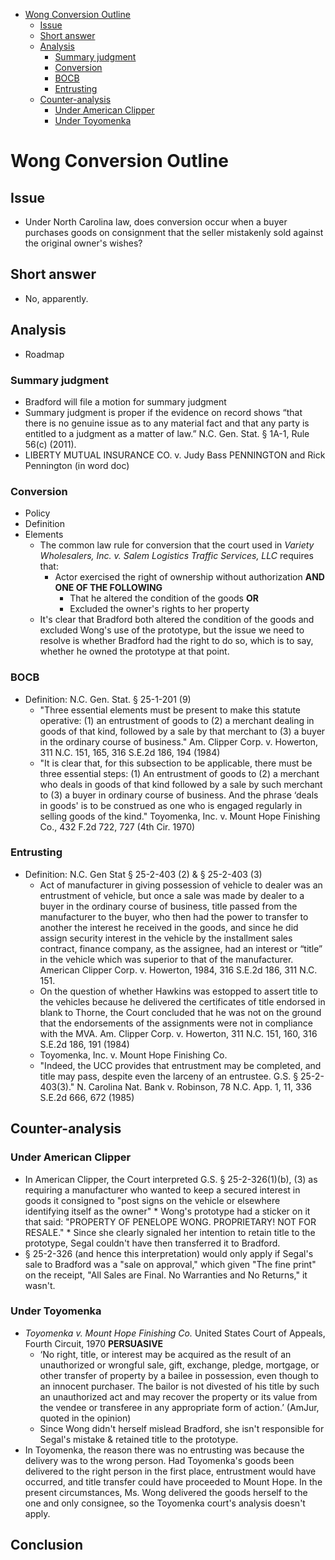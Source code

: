 - [Wong Conversion Outline](#wong-conversion-outline)
	- [Issue](#issue)
	- [Short answer](#short-answer)
	- [Analysis](#analysis)
		- [Summary judgment](#summary-judgment)
		- [Conversion](#conversion)
		- [BOCB](#bocb)
		- [Entrusting](#entrusting)
	- [Counter-analysis](#counter-analysis)
		- [Under American Clipper](#under-american-clipper)
		- [Under Toyomenka](#under-toyomenka)

# Wong Conversion Outline
## Issue
* Under North Carolina law, does conversion occur when a buyer purchases goods on consignment that the seller mistakenly sold against the original owner's wishes?

## Short answer
* No, apparently. 

## Analysis
* Roadmap

### Summary judgment
* Bradford will file a motion for summary judgment
* Summary judgment is proper if the evidence on record shows “that there is no genuine issue as to any material fact and that any party is entitled to a judgment as a matter of law.”  N.C. Gen. Stat. § 1A-1, Rule 56(c) (2011).
* LIBERTY MUTUAL INSURANCE CO. v. Judy Bass PENNINGTON and Rick Pennington (in word doc)

### Conversion
* Policy
* Definition
* Elements
	* The common law rule for conversion that the court used in *Variety Wholesalers, Inc. v. Salem Logistics Traffic Services, LLC* requires that:
		* Actor exercised the right of ownership without authorization **AND ONE OF THE FOLLOWING**
			* That he altered the condition of the goods **OR**
			* Excluded the owner's rights to her property
	* It's clear that Bradford both altered the condition of the goods and excluded Wong's use of the prototype, but the issue we need to resolve is whether Bradford had the right to do so, which is to say, whether he owned the prototype at that point.

### BOCB
* Definition: N.C. Gen. Stat. § 25-1-201 (9)
	* "Three essential elements must be present to make this statute operative: (1) an entrustment of goods to (2) a merchant dealing in goods of that kind, followed by a sale by that merchant to (3) a buyer in the ordinary course of business." Am. Clipper Corp. v. Howerton, 311 N.C. 151, 165, 316 S.E.2d 186, 194 (1984)
	* "It is clear that, for this subsection to be applicable, there must be three essential steps: (1) An entrustment of goods to (2) a merchant who deals in goods of that kind followed by a sale by such merchant to (3) a buyer in ordinary course of business. And the phrase ‘deals in goods' is to be construed as one who is engaged regularly in selling goods of the kind." Toyomenka, Inc. v. Mount Hope Finishing Co., 432 F.2d 722, 727 (4th Cir. 1970)

### Entrusting
* Definition: N.C. Gen Stat § 25-2-403 (2) & § 25-2-403 (3)
	* Act of manufacturer in giving possession of vehicle to dealer was an entrustment of vehicle, but once a sale was made by dealer to a buyer in the ordinary course of business, title passed from the manufacturer to the buyer, who then had the power to transfer to another the interest he received in the goods, and since he did assign security interest in the vehicle by the installment sales contract, finance company, as the assignee, had an interest or “title” in the vehicle which was superior to that of the manufacturer. American Clipper Corp. v. Howerton, 1984, 316 S.E.2d 186, 311 N.C. 151.
	* On the question of whether Hawkins was estopped to assert title to the vehicles because he delivered the certificates of title endorsed in blank to Thorne, the Court concluded that he was not on the ground that the endorsements of the assignments were not in compliance with the MVA. Am. Clipper Corp. v. Howerton, 311 N.C. 151, 160, 316 S.E.2d 186, 191 (1984)
	* Toyomenka, Inc. v. Mount Hope Finishing Co.
	* "Indeed, the UCC provides that entrustment may be completed, and title may pass, despite even the larceny of an entrustee. G.S. § 25-2-403(3)." N. Carolina Nat. Bank v. Robinson, 78 N.C. App. 1, 11, 336 S.E.2d 666, 672 (1985)

## Counter-analysis
### Under American Clipper
* In American Clipper, the Court interpreted  G.S. § 25-2-326(1)(b), (3) as requiring a manufacturer who wanted to keep a secured interest in goods it consigned to "post signs on the vehicle or elsewhere identifying itself as the owner"
		* Wong's prototype had a sticker on it that said: "PROPERTY OF PENELOPE WONG.  PROPRIETARY!  NOT FOR RESALE."
		* Since she clearly signaled her intention to retain title to the prototype, Segal couldn't have then transferred it to Bradford.
* § 25-2-326 (and hence this interpretation) would only apply if Segal's sale to Bradford was a "sale on approval," which given "The fine print" on the receipt, "All Sales are Final. No Warranties and No Returns," it wasn't.

### Under Toyomenka
* *Toyomenka v. Mount Hope Finishing Co.* United States Court of Appeals, Fourth Circuit, 1970 **PERSUASIVE**
	* ‘No right, title, or interest may be acquired as the result of an unauthorized or wrongful sale, gift, exchange, pledge, mortgage, or other transfer of property by a bailee in possession, even though to an innocent purchaser. The bailor is not divested of his title by such an unauthorized act and may recover the property or its value from the vendee or transferee in any appropriate form of action.’ (AmJur, quoted in the opinion)
	* Since Wong didn't herself mislead Bradford, she isn't responsible for Segal's mistake & retained title to the prototype.
* In Toyomenka, the reason there was no entrusting was because the delivery was to the wrong person. Had Toyomenka's goods been delivered to the right person in the first place, entrustment would have occurred, and title transfer could have proceeded to Mount Hope. In the present circumstances, Ms. Wong delivered the goods herself to the one and only consignee, so the Toyomenka court's analysis doesn't apply.

## Conclusion
